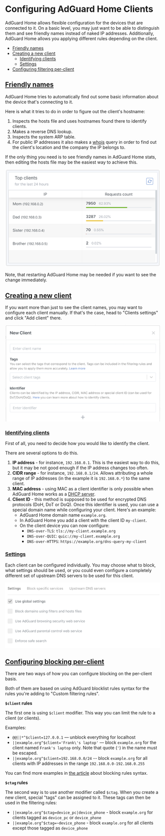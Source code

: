  # Configuring AdGuard Home Clients

AdGuard Home allows flexible configuration for the devices that are connected to it. 
On a basic level, you may just want to be able to distinguish them and see friendly 
names instead of naked IP addresses. Additionally, AdGuard Home allows you applying 
different rules depending on the client.

* [Friendly names](#friendlynames)
* [Creating a new client](#newclient)
    * [Identifying clients](#idclient)
    * [Settings](#clientsettings)
* [Configuring filtering per-client](#perclientblocking)

## <a id="friendlynames" href="#friendlynames">Friendly names</a>

AdGuard Home tries to automatically find out some basic information about 
the device that's connecting to it.

Here is what it tries to do in order to figure out the client's hostname:

1. Inspects the hosts file and uses hostnames found there to identify clients.
2. Makes a reverse DNS lookup.
3. Inspects the system ARP table.
4. For public IP addresses it also makes a [whois](https://en.wikipedia.org/wiki/WHOIS) query in order to find out the client's location and the company the IP belongs to.

If the only thing you need is to see friendly names in AdGuard Home stats, 
then editing the hosts file may be the easiest way to achieve this.

![](images/top-clients-names.png)

Note, that restarting AdGuard Home may be needed if you want to see the 
change immediately.

## <a id="newclient" href="#newclient">Creating a new client</a>

If you want more than just to see the client names, you may want to 
configure each client manually. If that's the case, head to "Clients settings" 
and click "Add client" there.

![](images/new-client.png)

### <a id="idclient" href="#idclient">Identifying clients</a>

First of all, you need to decide how you would like to identify the client.

There are several options to do this.

1. **IP address** - for instance, `192.168.0.1`. This is the easiest 
way to do this, but it may be not good enough if the IP address changes too often.
2. **CIDR range** - for instance, `192.168.0.1/24`. Allows attributing a 
whole range of IP addresses (in the example it is `192.168.0.*`) to the same client.
3. **MAC address** - using MAC as a client identifier is only possible when 
AdGuard Home works as a [DHCP server](DHCP).
4. **Client ID** - this method is supposed to be used for encrypted DNS protocols 
(DoH, DoT or DoQ). Once this identifier is used, you can use a special domain 
name while configuring your client. Here's an example:
    * AdGuard Home domain name `example.org`.
    * In AdGuard Home you add a client with the client ID `my-client`.
    * On the client device you can now configure:
        * `DNS-over-TLS`: `tls://my-client.example.org`
        * `DNS-over-QUIC`: `quic://my-client.example.org`
        * `DNS-over-HTTPS`: `https://example.org/dns-query-my-client`

### <a id="clientsettings" href="#clientsettings">Settings</a>

Each client can be configured individually. You may choose what to block, what 
settings should be used, or you could even configure a completely different set 
of upstream DNS servers to be used for this client.

![](images/client-settings.png)

## <a id="perclientblocking" href="#perclientblocking">Configuring blocking per-client</a>

There are two ways of how you can configure blocking on the per-client basis.

Both of them are based on using AdGuard blocklist rules syntax for the rules 
you're adding to "Custom filtering rules".

**`$client` rules**

The first one is using `$client` modifier. This way you can limit the rule 
to a client (or clients).

Examples:

* `@@||*^$client=127.0.0.1` — unblock everything for localhost
* `||example.org^$client='Frank\'s laptop'` — block `example.org` for the 
client named `Frank's laptop` only. Note that quote (`'`) in the name must be escaped.
* `||example.org^$client=192.168.0.0/24` -- block `example.org` for all clients 
with IP addresses in the range `192.168.0.0-192.168.0.255`

You can find more examples in [the article](Hosts-Blocklists#client) about 
blocking rules syntax.

**`$ctag` rules**

The second way is to use another modifier called `$ctag`. When you create 
a new client, special "tags" can be assigned to it. These tags can then 
be used in the filtering rules:

* `||example.org^$ctag=device_pc|device_phone` - block `example.org` for 
clients tagged as `device_pc` or `device_phone`
* `||example.org^$ctag=~device_phone` - block `example.org` for all clients 
except those tagged as `device_phone`
